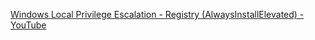 [Windows Local Privilege Escalation - Registry (AlwaysInstallElevated) - YouTube](https://www.youtube.com/watch?v=9LpsofQN_ao&list=PLjG9EfEtwbvIrGFTx4XctK8IxkUJkAEqP&index=8)